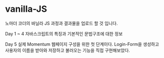 # vanilla-JS

노마더 코더의 바닐라 JS 과정과 결과물을 업로드 할 것 입니다.


Day 1 ~ 4
자바스크립트의 특징과 기본적인 문법구조에 대한 정보


Day 5
실제 Momentum 웹페이지 구성을 위한 첫 단계이다.
Login-Form을 생성하고 사용자의 이름을 받아와 저장하고 불러오는 기능을 직접 구현해보았다.


